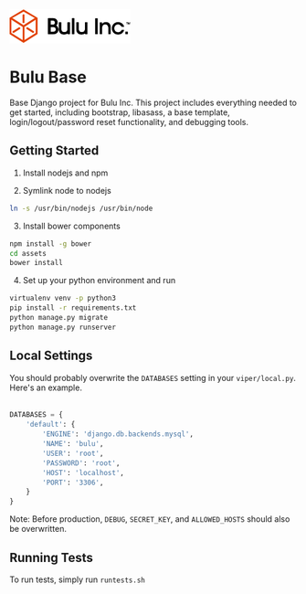 ![Bulu Logo](assets/img/logo.png)

# Bulu Base

Base Django project for Bulu Inc. This project includes everything needed to get started, including bootstrap, libasass, a base template, login/logout/password reset functionality, and debugging tools.

## Getting Started

1. Install nodejs and npm

2. Symlink node to nodejs

```bash
ln -s /usr/bin/nodejs /usr/bin/node
```

3. Install bower components

```bash
npm install -g bower
cd assets
bower install
```

4. Set up your python environment and run

```bash
virtualenv venv -p python3
pip install -r requirements.txt
python manage.py migrate
python manage.py runserver
```

## Local Settings

You should probably overwrite the `DATABASES` setting in your `viper/local.py`. Here's an example.

```python

DATABASES = {
    'default': {
        'ENGINE': 'django.db.backends.mysql',
        'NAME': 'bulu',
        'USER': 'root',
        'PASSWORD': 'root',
        'HOST': 'localhost',
        'PORT': '3306',
    }
}
```

Note: Before production, `DEBUG`, `SECRET_KEY`, and `ALLOWED_HOSTS` should also be overwritten.

## Running Tests

To run tests, simply run `runtests.sh`
